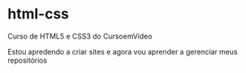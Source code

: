 # html-css
 Curso de HTML5 e CSS3 do CursoemVideo

 Estou apredendo a criar sites e agora vou aprender a gerenciar meus repositórios
